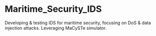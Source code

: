 # Maritime_Security_IDS
Developing &amp; testing IDS for maritime security, focusing on DoS &amp; data injection attacks. Leveraging MaCySTe simulator.
